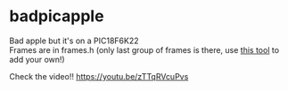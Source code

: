 # badpicapple
Bad apple but it's on a PIC18F6K22  
Frames are in frames.h (only last group of frames is there, use [this tool](https://mischianti.org/images-to-byte-array-online-converter-cpp-arduino/) to add your own!)

Check the video!! https://youtu.be/zTTqRVcuPvs  
